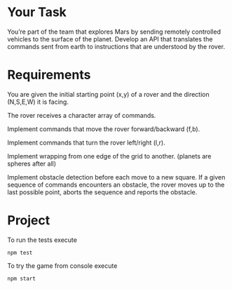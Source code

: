 Your Task 
=========

You’re part of the team that explores Mars by sending remotely controlled vehicles to the surface of the planet. Develop an API that translates the commands sent from earth to instructions that are understood by the rover.

Requirements
============

You are given the initial starting point (x,y) of a rover and the direction (N,S,E,W) it is facing.

The rover receives a character array of commands.

Implement commands that move the rover forward/backward (f,b).

Implement commands that turn the rover left/right (l,r).

Implement wrapping from one edge of the grid to another. (planets are spheres after all)

Implement obstacle detection before each move to a new square. If a given sequence of commands encounters an obstacle, the rover moves up to the last possible point, aborts the sequence and reports the obstacle.


Project
========

To run  the tests execute
    
`npm test`

To try the game from console execute 

`npm start` 